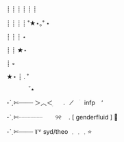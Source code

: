 ┊         ┊       ┊   ┊    ┊        ┊

┊         ┊       ┊   ┊   ˚★⋆｡˚  ⋆

┊         ┊       ┊   ⋆

┊         ┊       ★⋆

┊ ◦

★⋆      ┊ .  ˚

           ˚★

           
-ˋˏ✄┈┈┈┈ ＞︿＜      ׅ⠀⠀𝅄⠀⠀̸ ⠀ׄ⠀infp ⠀٬⠀⠀

-ˋˏ✄┈┈┈┈ ㅤㅤ୨୧ ㅤ.    [ genderfluid ]    🦔

-ˋˏ✄┈┈┈┈ ꒦꒷  syd/theo ﹒﹒﹒⭐️
